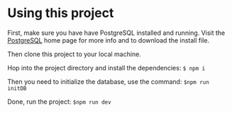 # Using this project
First, make sure you have have PostgreSQL installed and running. Visit the [PostgreSQL](https://www.postgresql.org/) home page for more info and to download the install file.

Then clone this project to your local machine.

Hop into the project directory and install the dependencies:
`$ npm i `

Then you need to initialize the database, use the command:
`$npm run initDB`

Done, run the project:
`$npm run dev`
